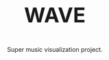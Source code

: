 <p align="center" style="font-size:48px;font-weight:bold;line-height:1">WAVE</p>
<p align="center">Super music visualization project.</p>


